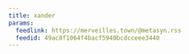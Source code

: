 ```yaml
---
title: xander
params:
  feedlink: https://merveilles.town/@metasyn.rss
  feedid: 49ac8f1064f4bacf5940bcdcceee3440
---
```

